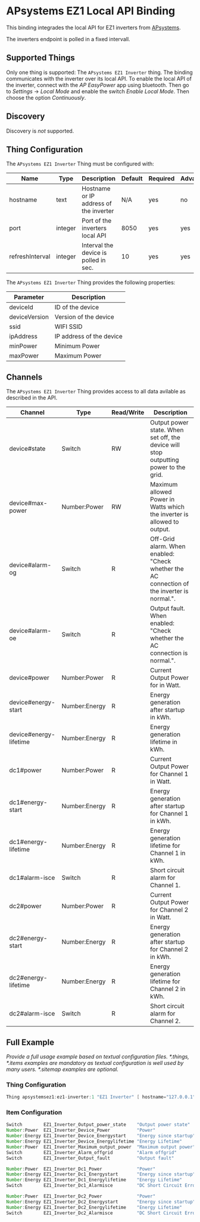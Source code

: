 # APsystems EZ1 Local API Binding

This binding integrades the local API for EZ1 inverters from [APsystems](https://apsystems.com/).

The inverters endpoint is polled in a fixed intervall.

## Supported Things

Only one thing is supported: The `APsystems EZ1 Inverter` thing. The binding communicates with the inverter over its local API. To enable the local API of the inverter, connect with the _AP EasyPower_ app using bluetooth. Then go to _Settings_ -> _Local Mode_ and enable the switch _Enable Local Mode_. Then choose the option _Continuously_.

## Discovery

Discovery is _not_ supported.

## Thing Configuration

The `APsystems EZ1 Inverter` Thing must be configured with:

| Name            | Type    | Description                            | Default | Required | Advanced |
| --------------- | ------- | -------------------------------------- | ------- | -------- | -------- |
| hostname        | text    | Hostname or IP address of the inverter | N/A     | yes      | no       |
| port            | integer | Port of the inverters local API        | 8050    | yes      | yes      |
| refreshInterval | integer | Interval the device is polled in sec.  | 10      | yes      | yes      |

The `APsystems EZ1 Inverter` Thing provides the following properties:

| Parameter     | Description              |
| ------------- | ------------------------ |
| deviceId      | ID of the device         |
| deviceVersion | Version of the device    |
| ssid          | WIFI SSID                |
| ipAddress     | IP address of the device |
| minPower      | Minimum Power            |
| maxPower      | Maximum Power            |

## Channels

The `APsystems EZ1 Inverter` Thing provides access to all data avilable as described in the API. 

| Channel                | Type          | Read/Write | Description                                                                                 |
| ---------------------- | ------------- | ---------- | ------------------------------------------------------------------------------------------- |
| device#state           | Switch        | RW         | Output power state. When set off, the device will stop outputting power to the grid.        |
| device#max-power       | Number:Power  | RW         | Maximum allowed Power in Watts which the inverter is allowed to output.                     |
| device#alarm-og        | Switch        | R          | Off-Grid alarm. When enabled: "Check whether the AC connection of the inverter is normal.". |
| device#alarm-oe        | Switch        | R          | Output fault. When enabled: "Check whether the AC connection is normal.".                   |
| device#power           | Number:Power  | R          | Current Output Power for in Watt.                                                           |
| device#energy-start    | Number:Energy | R          | Energy generation after startup in kWh.                                                     |
| device#energy-lifetime | Number:Energy | R          | Energy generation lifetime in kWh.                                                          |
| dc1#power              | Number:Power  | R          | Current Output Power for Channel 1 in Watt.                                                 |
| dc1#energy-start       | Number:Energy | R          | Energy generation after startup for Channel 1 in kWh.                                       |
| dc1#energy-lifetime    | Number:Energy | R          | Energy generation lifetime for Channel 1 in kWh.                                            |
| dc1#alarm-isce         | Switch        | R          | Short circuit alarm for Channel 1.                                                          |
| dc2#power              | Number:Power  | R          | Current Output Power for Channel 2 in Watt.                                                 |
| dc2#energy-start       | Number:Energy | R          | Energy generation after startup for Channel 2 in kWh.                                       |
| dc2#energy-lifetime    | Number:Energy | R          | Energy generation lifetime for Channel 2 in kWh.                                            |
| dc2#alarm-isce         | Switch        | R          | Short circuit alarm for Channel 2.                                                          |

## Full Example

_Provide a full usage example based on textual configuration files._
_*.things, *.items examples are mandatory as textual configuration is well used by many users._
_*.sitemap examples are optional._

### Thing Configuration

```java
Thing apsystemsez1:ez1-inverter:1 "EZ1 Inverter" [ hostname="127.0.0.1" ]
```

### Item Configuration

```java
Switch        EZ1_Inverter_Output_power_state    "Output power state"     { channel="apsystemsez1:ez1-inverter:1:device#state" }           
Number:Power  EZ1_Inverter_Device_Power          "Power"                  { channel="apsystemsez1:ez1-inverter:1:device#power" }           
Number:Energy EZ1_Inverter_Device_Energystart    "Energy since startup"   { channel="apsystemsez1:ez1-inverter:1:device#energy-start" }    
Number:Energy EZ1_Inverter_Device_Energylifetime "Energy Lifetime"        { channel="apsystemsez1:ez1-inverter:1:device#energy-lifetime" } 
Number:Power  EZ1_Inverter_Maximum_output_power  "Maximum output power"   { channel="apsystemsez1:ez1-inverter:1:device#max-power" }       
Switch        EZ1_Inverter_Alarm_offgrid         "Alarm offgrid"          { channel="apsystemsez1:ez1-inverter:1:device#alarm-og" }        
Switch        EZ1_Inverter_Output_fault          "Output fault"           { channel="apsystemsez1:ez1-inverter:1:device#alarm-oe" }        

Number:Power  EZ1_Inverter_Dc1_Power             "Power"                  { channel="apsystemsez1:ez1-inverter:1:dc1#power" }              
Number:Energy EZ1_Inverter_Dc1_Energystart       "Energy since startup"   { channel="apsystemsez1:ez1-inverter:1:dc1#energy-start" }       
Number:Energy EZ1_Inverter_Dc1_Energylifetime    "Energy Lifetime"        { channel="apsystemsez1:ez1-inverter:1:dc1#energy-lifetime" }    
Switch        EZ1_Inverter_Dc1_Alarmisce         "DC Short Circuit Error" { channel="apsystemsez1:ez1-inverter:1:dc1#alarm-isce" }         

Number:Power  EZ1_Inverter_Dc2_Power             "Power"                  { channel="apsystemsez1:ez1-inverter:1:dc2#power" }              
Number:Energy EZ1_Inverter_Dc2_Energystart       "Energy since startup"   { channel="apsystemsez1:ez1-inverter:1:dc2#energy-start" }       
Number:Energy EZ1_Inverter_Dc2_Energylifetime    "Energy Lifetime"        { channel="apsystemsez1:ez1-inverter:1:dc2#energy-lifetime" }    
Switch        EZ1_Inverter_Dc2_Alarmisce         "DC Short Circuit Error" { channel="apsystemsez1:ez1-inverter:1:dc2#alarm-isce" }     
```
